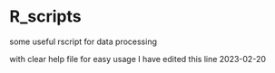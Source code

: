 # R_scripts
some useful rscript for data processing

with clear help file for easy usage
I have edited this line 2023-02-20

